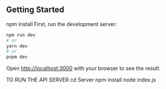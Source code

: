 
## Getting Started


npm install
First, run the development server:

```bash
npm run dev
# or
yarn dev
# or
pnpm dev
```

Open [http://localhost:3000](http://localhost:3000) with your browser to see the result.

TO RUN THE API SERVER
cd Server
npm install
node index.js

